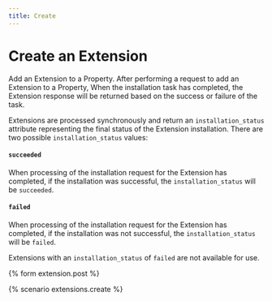 ```yaml
---
title: Create
---
```


# Create an Extension

Add an Extension to a Property. After performing a request to add an Extension to a
Property, When the installation task has
completed, the Extension response will be returned based on the success or
failure of the task.

Extensions are processed synchronously and return an `installation_status`
attribute representing the final status of the Extension installation.
There are two possible `installation_status` values:

#### `succeeded`

When processing of the installation request for the Extension has completed,
if the installation was successful, the `installation_status` will be `succeeded`.

#### `failed`

When processing of the installation request for the Extension has completed,
if the installation was not successful, the `installation_status` will
be `failed`.

Extensions with an `installation_status` of `failed` are not available
for use.


{% form extension.post %}

{% scenario extensions.create %}
